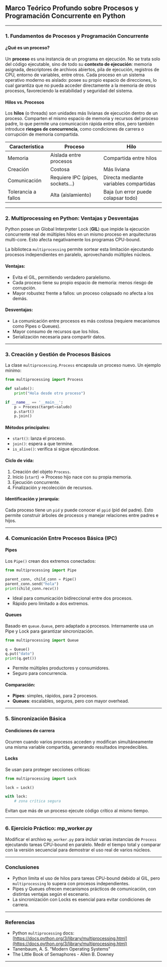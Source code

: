 ## Marco Teórico Profundo sobre Procesos y Programación Concurrente en Python

---

### 1. Fundamentos de Procesos y Programación Concurrente

#### ¿Qué es un proceso?

Un **proceso** es una instancia de un programa en ejecución. No se trata solo del código ejecutable, sino de todo su **contexto de ejecución**: memoria asignada, descriptores de archivos abiertos, pila de ejecución, registros de CPU, entorno de variables, entre otros. Cada proceso en un sistema operativo moderno es aislado: posee su propio espacio de direcciones, lo cual garantiza que no pueda acceder directamente a la memoria de otros procesos, favoreciendo la estabilidad y seguridad del sistema.

#### Hilos vs. Procesos

Los **hilos** (o threads) son unidades más livianas de ejecución dentro de un proceso. Comparten el mismo espacio de memoria y recursos del proceso padre, lo que permite una comunicación rápida entre ellos, pero también introduce **riesgos de concurrencia**, como condiciones de carrera o corrupción de memoria compartida.

| Característica      | Proceso                          | Hilo                                   |
| ------------------- | -------------------------------- | -------------------------------------- |
| Memoria             | Aislada entre procesos           | Compartida entre hilos                 |
| Creación            | Costosa                          | Más liviana                            |
| Comunicación        | Requiere IPC (pipes, sockets...) | Directa mediante variables compartidas |
| Tolerancia a fallos | Alta (aislamiento)               | Baja (un error puede colapsar todo)    |

---

### 2. Multiprocessing en Python: Ventajas y Desventajas

Python posee un Global Interpreter Lock (**GIL**) que impide la ejecución concurrente real de múltiples hilos en un mismo proceso en arquitecturas multi-core. Esto afecta negativamente los programas CPU-bound.

La biblioteca `multiprocessing` permite sortear esta limitación ejecutando procesos independientes en paralelo, aprovechando múltiples núcleos.

#### Ventajas:

* Evita el GIL, permitiendo verdadero paralelismo.
* Cada proceso tiene su propio espacio de memoria: menos riesgo de corrupción.
* Mayor robustez frente a fallos: un proceso colapsado no afecta a los demás.

#### Desventajas:

* La comunicación entre procesos es más costosa (requiere mecanismos como Pipes o Queues).
* Mayor consumo de recursos que los hilos.
* Serialización necesaria para compartir datos.

---

### 3. Creación y Gestión de Procesos Básicos

La clase `multiprocessing.Process` encapsula un proceso nuevo. Un ejemplo mínimo:

```python
from multiprocessing import Process

def saludo():
    print("Hola desde otro proceso")

if __name__ == '__main__':
    p = Process(target=saludo)
    p.start()
    p.join()
```

#### Métodos principales:

* `start()`: lanza el proceso.
* `join()`: espera a que termine.
* `is_alive()`: verifica si sigue ejecutándose.

#### Ciclo de vida:

1. Creación del objeto `Process`.
2. Inicio (`start`) → Proceso hijo nace con su propia memoria.
3. Ejecución concurrente.
4. Finalización y recolección de recursos.

#### Identificación y jerarquía:

Cada proceso tiene un `pid` y puede conocer el `ppid` (pid del padre). Esto permite construir árboles de procesos y manejar relaciones entre padres e hijos.

---

### 4. Comunicación Entre Procesos Básica (IPC)

#### Pipes

Los `Pipe()` crean dos extremos conectados:

```python
from multiprocessing import Pipe

parent_conn, child_conn = Pipe()
parent_conn.send("hola")
print(child_conn.recv())
```

* Ideal para comunicación bidireccional entre dos procesos.
* Rápido pero limitado a dos extremos.

#### Queues

Basado en `queue.Queue`, pero adaptado a procesos. Internamente usa un Pipe y Lock para garantizar sincronización.

```python
from multiprocessing import Queue

q = Queue()
q.put("dato")
print(q.get())
```

* Permite múltiples productores y consumidores.
* Seguro para concurrencia.

#### Comparación:

* **Pipes**: simples, rápidos, para 2 procesos.
* **Queues**: escalables, seguros, pero con mayor overhead.

---

### 5. Sincronización Básica

#### Condiciones de carrera

Ocurren cuando varios procesos acceden y modifican simultáneamente una misma variable compartida, generando resultados impredecibles.

#### Locks

Se usan para proteger secciones críticas:

```python
from multiprocessing import Lock

lock = Lock()

with lock:
    # zona crítica segura
```

Evitan que más de un proceso ejecute código crítico al mismo tiempo.

---

### 6. Ejercicio Práctico: mp\_worker.py

Modificar el archivo `mp_worker.py` para incluir varias instancias de `Process` ejecutando tareas CPU-bound en paralelo. Medir el tiempo total y comparar con la versión secuencial para demostrar el uso real de varios núcleos.

---

### Conclusiones

* Python limita el uso de hilos para tareas CPU-bound debido al GIL, pero `multiprocessing` lo supera con procesos independientes.
* Pipes y Queues ofrecen mecanismos prácticos de comunicación, con distintas ventajas según el escenario.
* La sincronización con Locks es esencial para evitar condiciones de carrera.

---

### Referencias

* Python `multiprocessing` docs: [https://docs.python.org/3/library/multiprocessing.html](https://docs.python.org/3/library/multiprocessing.html)
* Tanenbaum, A. S. "Modern Operating Systems"
* The Little Book of Semaphores - Allen B. Downey

---